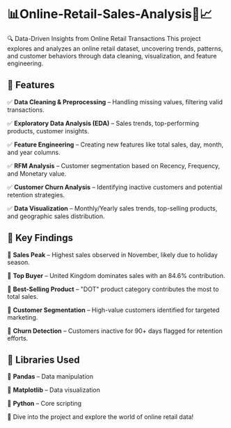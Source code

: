 # 📊**Online-Retail-Sales-Analysis**🛒📈

🔍 Data-Driven Insights from Online Retail Transactions
This project explores and analyzes an online retail dataset, uncovering trends, patterns, and customer behaviors 
through data cleaning, visualization, and feature engineering.

## 📂 **Features** 

✅ **Data Cleaning & Preprocessing** – Handling missing values, filtering valid transactions.

✅ **Exploratory Data Analysis (EDA)** – Sales trends, top-performing products, customer insights.

✅ **Feature Engineering** – Creating new features like total sales, day, month, and year columns.

✅ **RFM Analysis** – Customer segmentation based on Recency, Frequency, and Monetary value.

✅ **Customer Churn Analysis** – Identifying inactive customers and potential retention strategies.

✅ **Data Visualization** – Monthly/Yearly sales trends, top-selling products, and geographic sales distribution.



## 📌 **Key Findings**

🔹 **Sales Peak** – Highest sales observed in November, likely due to holiday season.

🔹 **Top Buyer** – United Kingdom dominates sales with an 84.6% contribution.

🔹 **Best-Selling Product** – "DOT" product category contributes the most to total sales.

🔹 **Customer Segmentation** – High-value customers identified for targeted marketing.

🔹 **Churn Detection** – Customers inactive for 90+ days flagged for retention efforts.


## 🚀 **Libraries Used**
📌 **Pandas** – Data manipulation

📌 **Matplotlib** – Data visualization

📌 **Python** – Core scripting

📢 Dive into the project and explore the world of online retail data!

